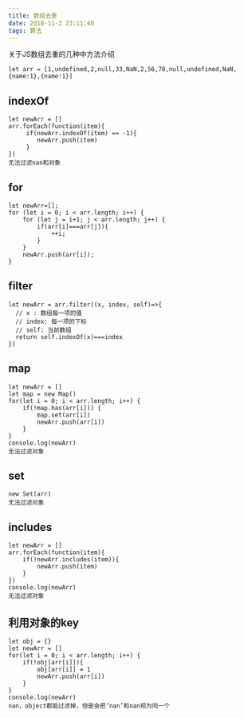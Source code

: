 ```yaml
---
title: 数组去重
date: 2018-11-3 23:11:40
tags: 算法
---
```

关于JS数组去重的几种中方法介绍
<!-- more -->

    let arr = [1,undefined,2,null,33,NaN,2,56,78,null,undefined,NaN,{name:1},{name:1}]

## indexOf

    let newArr = []
    arr.forEach(function(item){
         if(newArr.indexOf(item) == -1){
            newArr.push(item)
         }
    })
    无法过滤nan和对象

## for

    let newArr=[];
    for (let i = 0; i < arr.length; i++) {
        for (let j = i+1; j < arr.length; j++) {
            if(arr[i]===arr[j]){
                ++i;
            }
        }
        newArr.push(arr[i]);
    }

## filter

    let newArr = arr.filter((x, index, self)=>{
      // x : 数组每一项的值
      // index: 每一项的下标
      // self: 当前数组
      return self.indexOf(x)===index
    })



## map

    let newArr = []
    let map = new Map()
    for(let i = 0; i < arr.length; i++) {
        if(!map.has(arr[i])) {
            map.set(arr[i])
            newArr.push(arr[i])
        }
    }
    console.log(newArr)
    无法过滤对象

## set

    new Set(arr)
    无法过滤对象

## includes

    let newArr = []
    arr.forEach(function(item){
        if(!newArr.includes(item)){
            newArr.push(item)
        }
    })
    console.log(newArr)
    无法过滤对象

## 利用对象的key
    
    let obj = {}
    let newArr = []
    for(let i = 0; i < arr.length; i++) {
        if(!obj[arr[i]]){
            obj[arr[i]] = 1
            newArr.push(arr[i])
        }
    }
    console.log(newArr)
    nan，object都能过滤掉，但是会把‘nan’和nan视为同一个
